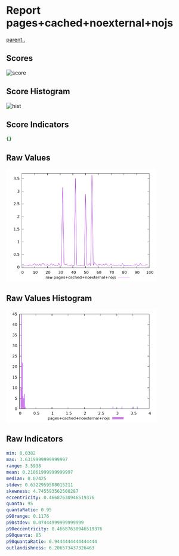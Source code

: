 # Report pages+cached+noexternal+nojs

[parent..](./..)  


## Scores

![score](./score.png)  

## Score Histogram

![hist](./hist.png)  

## Score Indicators

```yaml
{}

```

## Raw Values

![raw](./raw.png)  

## Raw Values Histogram

![raw hist](./raw_hist.png)  

## Raw Indicators

```yaml
min: 0.0382
max: 3.6319999999999997
range: 3.5938
mean: 0.21061999999999997
median: 0.07425
stdev: 0.6322959508015211
skewness: 4.745593562508287
eccentricity: 0.46687630946519376
quanta: 95
quantaRatio: 0.95
p90range: 0.1176
p90stdev: 0.07444999999999999
p90eccentricity: 0.46687630946519376
p90quanta: 85
p90quantaRatio: 0.9444444444444444
outlandishness: 6.206573437326463

```

<style>
  img {
    max-width: 80%;
  }
</style>
      
